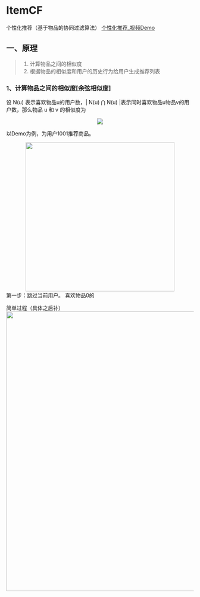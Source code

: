 # ItemCF
个性化推荐（基于物品的协同过滤算法）
[个性化推荐_视频Demo](https://github.com/xuzichang/UserCF/blob/master/rec%20demo.mp4)

## 一、原理
> 1. 计算物品之间的相似度
> 2. 根据物品的相似度和用户的历史行为给用户生成推荐列表
### 1、计算物品之间的相似度[余弦相似度]
设 N(u) 表示喜欢物品u的用户数，| N(u) ⋂ N(u) |表示同时喜欢物品u物品v的用户数，那么物品 u 和 v 的相似度为
<div align=center><img src="https://github.com/xuzichang/UserCF/blob/master/ImgForReadme/CodeCogsEqn.png" text-align="center"/></div>

以Demo为例，为用户1001推荐商品。

<div align=center><img src="https://github.com/xuzichang/UserCF/blob/master/ImgForReadme/table.png" text-align="center" height="400px"/></div>
第一步：跳过当前用户。
喜欢物品0的


简单过程（具体之后补）
<img src="https://github.com/xuzichang/UserCF/blob/master/ImgForReadme/userCF.jpg" width="750"/>
